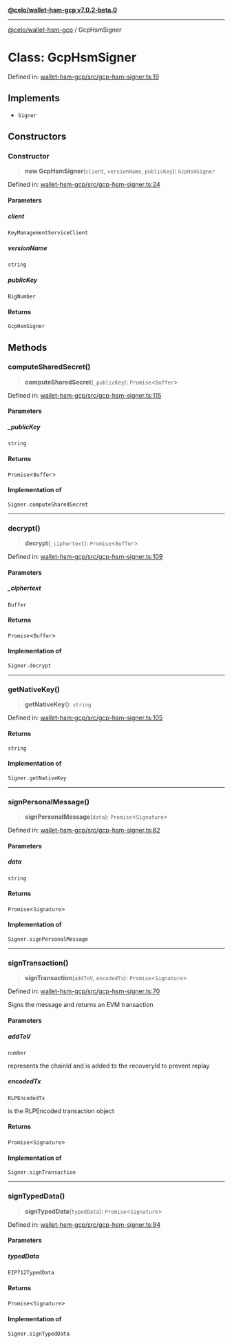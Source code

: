 [**@celo/wallet-hsm-gcp v7.0.2-beta.0**](../README.md)

***

[@celo/wallet-hsm-gcp](../README.md) / GcpHsmSigner

# Class: GcpHsmSigner

Defined in: [wallet-hsm-gcp/src/gcp-hsm-signer.ts:19](https://github.com/celo-org/developer-tooling/blob/master/packages/sdk/wallets/wallet-hsm-gcp/src/gcp-hsm-signer.ts#L19)

## Implements

- `Signer`

## Constructors

### Constructor

> **new GcpHsmSigner**(`client`, `versionName`, `publicKey`): `GcpHsmSigner`

Defined in: [wallet-hsm-gcp/src/gcp-hsm-signer.ts:24](https://github.com/celo-org/developer-tooling/blob/master/packages/sdk/wallets/wallet-hsm-gcp/src/gcp-hsm-signer.ts#L24)

#### Parameters

##### client

`KeyManagementServiceClient`

##### versionName

`string`

##### publicKey

`BigNumber`

#### Returns

`GcpHsmSigner`

## Methods

### computeSharedSecret()

> **computeSharedSecret**(`_publicKey`): `Promise`\<`Buffer`\>

Defined in: [wallet-hsm-gcp/src/gcp-hsm-signer.ts:115](https://github.com/celo-org/developer-tooling/blob/master/packages/sdk/wallets/wallet-hsm-gcp/src/gcp-hsm-signer.ts#L115)

#### Parameters

##### \_publicKey

`string`

#### Returns

`Promise`\<`Buffer`\>

#### Implementation of

`Signer.computeSharedSecret`

***

### decrypt()

> **decrypt**(`_ciphertext`): `Promise`\<`Buffer`\>

Defined in: [wallet-hsm-gcp/src/gcp-hsm-signer.ts:109](https://github.com/celo-org/developer-tooling/blob/master/packages/sdk/wallets/wallet-hsm-gcp/src/gcp-hsm-signer.ts#L109)

#### Parameters

##### \_ciphertext

`Buffer`

#### Returns

`Promise`\<`Buffer`\>

#### Implementation of

`Signer.decrypt`

***

### getNativeKey()

> **getNativeKey**(): `string`

Defined in: [wallet-hsm-gcp/src/gcp-hsm-signer.ts:105](https://github.com/celo-org/developer-tooling/blob/master/packages/sdk/wallets/wallet-hsm-gcp/src/gcp-hsm-signer.ts#L105)

#### Returns

`string`

#### Implementation of

`Signer.getNativeKey`

***

### signPersonalMessage()

> **signPersonalMessage**(`data`): `Promise`\<`Signature`\>

Defined in: [wallet-hsm-gcp/src/gcp-hsm-signer.ts:82](https://github.com/celo-org/developer-tooling/blob/master/packages/sdk/wallets/wallet-hsm-gcp/src/gcp-hsm-signer.ts#L82)

#### Parameters

##### data

`string`

#### Returns

`Promise`\<`Signature`\>

#### Implementation of

`Signer.signPersonalMessage`

***

### signTransaction()

> **signTransaction**(`addToV`, `encodedTx`): `Promise`\<`Signature`\>

Defined in: [wallet-hsm-gcp/src/gcp-hsm-signer.ts:70](https://github.com/celo-org/developer-tooling/blob/master/packages/sdk/wallets/wallet-hsm-gcp/src/gcp-hsm-signer.ts#L70)

Signs the message and returns an EVM transaction

#### Parameters

##### addToV

`number`

represents the chainId and is added to the recoveryId to prevent replay

##### encodedTx

`RLPEncodedTx`

is the RLPEncoded transaction object

#### Returns

`Promise`\<`Signature`\>

#### Implementation of

`Signer.signTransaction`

***

### signTypedData()

> **signTypedData**(`typedData`): `Promise`\<`Signature`\>

Defined in: [wallet-hsm-gcp/src/gcp-hsm-signer.ts:94](https://github.com/celo-org/developer-tooling/blob/master/packages/sdk/wallets/wallet-hsm-gcp/src/gcp-hsm-signer.ts#L94)

#### Parameters

##### typedData

`EIP712TypedData`

#### Returns

`Promise`\<`Signature`\>

#### Implementation of

`Signer.signTypedData`
